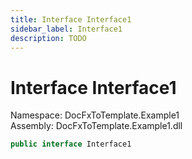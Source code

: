 ```yaml
---
title: Interface Interface1
sidebar_label: Interface1
description: TODO
---
```


# Interface Interface1
Namespace: DocFxToTemplate.Example1   
Assembly: DocFxToTemplate.Example1.dll
    
   

```csharp title="src/example/DocFxToTemplate.Example1/Interface1.cs#2" 
public interface Interface1
```

   

   

   

   

   

   

   

   

   